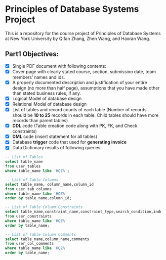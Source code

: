 # Principles of Database Systems Project

This is a repository for the course project of Principles of Database Systems at New York University by Qifan Zhang, Zhen Wang, and Haoran Wang.

## Part1 Objectives:
- [X] Single PDF document with following contents:
- [X] Cover page with clearly stated course, section, submission date, team 
  members’ names and ids.
- [X] A properly documented description and justification of your entire 
  design (no more than half page), assumptions that you have made other 
  than stated business rules, if any.
- [X] Logical Model of database design
- [X] Relational Model of database design
- [X] List of tables and record counts of each table (Number of records should 
  be **10 to 25** records in each table. Child tables should have more records 
  than parent tables)
- [X] **DDL** code (Table creation code along with PK, FK, and Check constraints)
- [X] **DML** code (insert statement for all tables)
- [X] Database **trigger** code that used for **generating invoice**
- [X] Data Dictionary results of following queries:

```sql
-- List of Tables 
select table_name 
from user_tables 
where table_name like 'HQZ%';

-- List of Table Columns 
select table_name, column_name,column_id 
from user_tab_columns 
where table_name like 'HQZ%' 
order by table_name,column_id;

-- List of Table Column Constraints 
select table_name,constraint_name,constraint_type,search_condition,index_name,r_constraint_name,delete_rule 
from user_constraints 
where table_name like 'HQZ%' 
order by table_name;

-- List of Table Column Comments 
select table_name,column_name,comments 
from user_col_comments 
where table_name like 'HQZ%' 
order by table_name;
```



